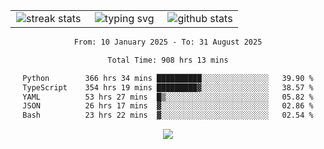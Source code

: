 <div align="center">
  <table style="border: none;" border="0" cellspacing="0" cellpadding="0">
    <tr>
      <td align="center" width="33%">
        <img src="https://github-readme-streak-stats.herokuapp.com/?user=kurtismassey&theme=tokyonight&hide_border=true" alt="streak stats" />
      </td>
      <td align="center" width="33%">
        <img src="https://readme-typing-svg.herokuapp.com/?font=Fira+Code&weight=600&size=15&duration=4000&pause=1000&color=00FF00&center=true&vCenter=true&random=false&width=150&lines=Hey%2C+I%27m+Kurtis!" alt="typing svg" />
      </td>
      <td align="center" width="33%">
        <img src="https://github-readme-stats.vercel.app/api?username=kurtismassey&show_icons=true&theme=tokyonight&hide_title=true" alt="github stats" />
      </td>
    </tr>
  </table>
</div>
<div align="center">

<!--START_SECTION:waka-->

```txt
From: 10 January 2025 - To: 31 August 2025

Total Time: 908 hrs 13 mins

Python        366 hrs 34 mins ██████████░░░░░░░░░░░░░░░   39.90 %
TypeScript    354 hrs 19 mins █████████▓░░░░░░░░░░░░░░░   38.57 %
YAML          53 hrs 27 mins  █▒░░░░░░░░░░░░░░░░░░░░░░░   05.82 %
JSON          26 hrs 17 mins  ▓░░░░░░░░░░░░░░░░░░░░░░░░   02.86 %
Bash          23 hrs 22 mins  ▓░░░░░░░░░░░░░░░░░░░░░░░░   02.54 %
```

<!--END_SECTION:waka-->

  <img src="https://github-readme-activity-graph.vercel.app/graph?username=kurtismassey&theme=tokyo-night&hide_border=true&custom_title=Contribution%20Graph" />

</div>